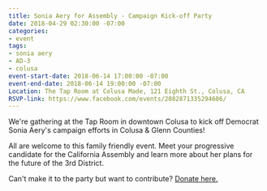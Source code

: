 ```yaml
---
title: Sonia Aery for Assembly - Campaign Kick-off Party
date: 2018-04-29 02:30:00 -07:00
categories:
- event
tags:
- sonia aery
- AD-3
- colusa
event-start-date: 2018-06-14 17:00:00 -07:00
event-end-date: 2018-06-14 19:00:00 -07:00
Location: The Tap Room at Colusa Made, 121 Eighth St., Colusa, CA
RSVP-link: https://www.facebook.com/events/2082871335294606/
---
```


We're gathering at the Tap Room in downtown Colusa to kick off Democrat Sonia Aery's campaign efforts in Colusa & Glenn Counties!

All are welcome to this family friendly event. Meet your progressive candidate for the California Assembly and learn more about her plans for the future of the 3rd District.

Can't make it to the party but want to contribute? [Donate here.](https://secure.actblue.com/donate/friends-of-sonia-1) 